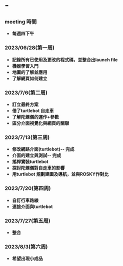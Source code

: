 # -
### meeting 時間
* **每週四下午**
  
### 2023/06/28(第一周)
* **記錄所有已使用及更改的程式碼，並整合出launch file**
* **機器學習入門**
* **地圖的了解並應用**
* **了解網頁如何建立**

### 2023/7/6(第二周)
* **訂立最終方案**
* **借了turtlebot 自走車**
* **了解陀螺儀的運作+參數**
* **區分介面視覺化與網頁的關聯**

### 2023/7/13(第三周)
*  **修改網路介面(turtlebot)-- 完成**
*  **介面的建立與測試--        完成**
*  **搖桿實裝turtlebot**
*  **探討陀螺儀對自走車的影響**
*  **用turtlebot 規劃建圖及導航，並與ROSKY作對比**


### 2023/7/20(第四周)
* **自訂行車路線**
* **連接介面與turtlebot**

### 2023/7/27(第五周)
* **整合**

### 2023/8/3(第六周)
* **希望出現小成品**

